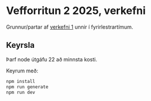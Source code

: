 # Vefforritun 2 2025, verkefni 

Grunnur/partar af [verkefni 1](https://github.com/vefforritun/vef2-2025-v1) unnir í fyrirlestrartímum.

## Keyrsla

Þarf node útgáfu 22 að minnsta kosti.

Keyrum með:

```bash
npm install
npm run generate
npm run dev
```
